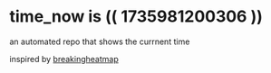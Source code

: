 # time_now is (( 1735981200306 ))

an automated repo that shows the currnent time

inspired by [breakingheatmap](https://github.com/breakingheatmap/breakingheatmap)